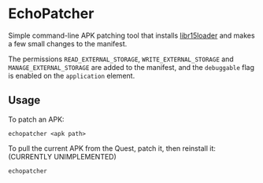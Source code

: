 # EchoPatcher

Simple command-line APK patching tool that installs [libr15loader](https://github.com/RedBrumbler/Libr15Loader) and makes a few small changes to the manifest.

The permissions `READ_EXTERNAL_STORAGE`, `WRITE_EXTERNAL_STORAGE` and `MANAGE_EXTERNAL_STORAGE` are added to the manifest, and the `debuggable` flag is enabled on the `application` element.

## Usage
To patch an APK:

`echopatcher <apk path>`

To pull the current APK from the Quest, patch it, then reinstall it: (CURRENTLY UNIMPLEMENTED)

`echopatcher`